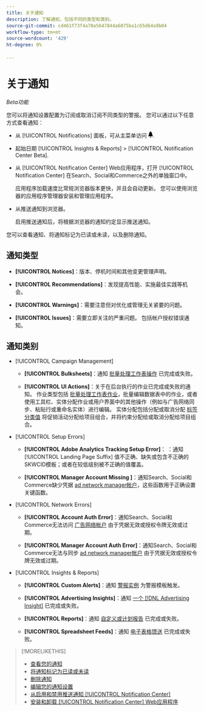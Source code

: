 ```yaml
---
title: 关于通知
description: 了解通知，包括不同的类型和类别。
source-git-commit: cd461f73f4a70a5647844a6075ba1c65d64a9b04
workflow-type: tm+mt
source-wordcount: '429'
ht-degree: 0%

---
```


# 关于通知

*Beta功能*

您可以将通知设置配置为订阅或取消订阅不同类型的警报。 您可以通过以下任意方式查看通知：

* 从 [!UICONTROL Notifications] 面板，可从主菜单访问 ![通知](/help/search-social-commerce/assets/notifications-panel.png "通知").

* 起始日期 [!UICONTROL Insights & Reports] > [!UICONTROL Notification Center Beta].

* 从 [!UICONTROL Notification Center] Web应用程序，打开 [!UICONTROL Notification Center] 在Search、Social和Commerce之外的单独窗口中。

   应用程序加载速度比常规浏览器版本更快，并且会自动更新。 您可以使用浏览器的应用程序管理器安装和管理应用程序。

* 从推送通知到浏览器。

   启用推送通知后，将根据浏览器的通知约定显示推送通知。

您可以查看通知、将通知标记为已读或未读，以及删除通知。

## 通知类型

* **[!UICONTROL Notices]**：版本、停机时间和其他变更管理声明。

* **[!UICONTROL Recommendations]**：发现提高性能、实施最佳实践等机会。

* **[!UICONTROL Warnings]**：需要注意但对优化或管理无关紧要的问题。

* **[!UICONTROL Issues]**：需要立即关注的严重问题。 包括帐户授权错误通知。

## 通知类别

* [!UICONTROL Campaign Management]

   * **[!UICONTROL Bulksheets]**：通知 [批量处理工作表操作](/help/search-social-commerce/campaign-management/bulksheets/bulksheet-about.md) 已完成或失败。

   * **[!UICONTROL UI Actions]**：关于在后台执行的作业已完成或失败的通知。 作业类型包括 [批量处理工作表作业](/help/search-social-commerce/campaign-management/bulksheets/bulksheet-about.md)，批量编辑数据表中的作业，或者使用工具栏、实体分配作业或用户界面中的其他操作（例如与广告网络同步、粘贴行或重命名实体）进行编辑。 实体分配包括分配或取消分配 [标签分类值](/help/search-social-commerce/campaign-management/label-classifications/classification-about.md) 将促销活动分配给项目组合，并将约束分配给或取消分配给项目组合。<!--Link "constraint" to constraint-about.md if that file is ever public -->

* [!UICONTROL Setup Errors]

   * **[!UICONTROL Adobe Analytics Tracking Setup Error]**： ：通知 [!UICONTROL Landing Page Suffix] 值不正确、缺失或包含不正确的SKWCID模板；或者在较低级别被不正确的值覆盖。

   * **[!UICONTROL Manager Account Missing ]**：通知Search、Social和Commerce缺少凭据 [ad network manager帐户](/help/search-social-commerce/admin/manager-accounts.md)，这些函数用于正确设置关键函数。

* [!UICONTROL Network Errors]

   * **[!UICONTROL Account Auth Error]**：通知Search、Social和Commerce无法访问 [广告网络帐户](/help/search-social-commerce/campaign-management/accounts/ad-network-account-about.md) 由于凭据无效或授权令牌无效或过期。

   * **[!UICONTROL Manager Account Auth Error]**：通知Search、Social和Commerce无法与同步 [ad network manager帐户](/help/search-social-commerce/admin/manager-accounts.md) 由于凭据无效或授权令牌无效或过期。

* [!UICONTROL Insights & Reports]

   * **[!UICONTROL Custom Alerts]**：通知 [警报实例](/help/search-social-commerce/alerts/alert-about.md) 为警报模板触发。

   * **[!UICONTROL Advertising Insights]**：通知 [一个 [!DNL Advertising Insight]](/help/search-social-commerce/advertising-insights/insight-about.md) 已完成或失败。

   * **[!UICONTROL Reports]**：通知 [自定义或计划报告](/help/search-social-commerce/reports/report-about.md) 已完成或失败。

   * **[!UICONTROL Spreadsheet Feeds]**：通知 [电子表格馈送](/help/search-social-commerce/reports/automation/spreadsheet-feeds/spreadsheet-feed-about.md) 已完成或失败。

>[!MORELIKETHIS]
>
>* [查看您的通知](notification-view.md)
>* [将通知标记为已读或未读](notification-mark-read-unread.md)
>* [删除通知](notification-delete.md)
>* [编辑您的通知设置](notification-edit.md)
>* [从启用和禁用推送通知 [!UICONTROL Notification Center]](notifications-push-enable-disable.md)
>* [安装和卸载 [!UICONTROL Notification Center] Web应用程序](notification-app-install-uninstall.md)


